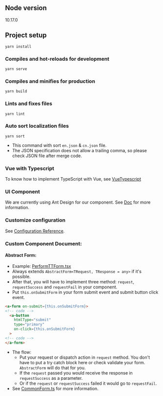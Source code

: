 ## Node version
10.17.0

## Project setup
```
yarn install
```

### Compiles and hot-reloads for development
```
yarn serve
```

### Compiles and minifies for production
```
yarn build
```

### Lints and fixes files
```
yarn lint
```

### Auto sort localization files
```
yarn sort
```
- This command with sort `en.json` & `cn.json` file.
- The JSON specification does not allow a trailing comma, so please check JSON file after merge code.

### Vue with Typescript
To know how to implement TypeScript with Vue, see [VueTypescript](https://vuejs.org/v2/guide/render-function.html)

### UI Component
We are currently using Ant Design for our component. See [Doc](https://vue.ant.design) for more information.

### Customize configuration
See [Configuration Reference](https://cli.vuejs.org/config/).

### Custom Component Document:

#### Abstract Form:
- Example: [PerformTTForm.tsx](https://github.com/octox-io/Zebra-Clients/blob/d231cb2a0599ea0b6693f1578cec7bf2d66f4993/Bo/Src/src/modules/operations/components/performTTDialog/PerformTTForm.tsx)
- Always extends `AbstractForm<TRequest, TResponse = any>` if it's possible.
- After that, you will have to implement three method: `request`, `requestSuccess` and `requestFail` in your component.
- Put `this.onSubmitForm` in your form submit event and submit button click event.
```html
<a-form on-submit={this.onSubmitForm}> 
<!-- code -->
  <a-button
    htmlType="submit"
    type="primary"
    on-click={this.onSubmitForm}
  >
<!-- code -->
</a-form>
```

- The flow: 
  - Put your request or dispatch action in `request` method. You don't have to put a try catch block here or check validate your form. `AbstractForm` will do that for you.
  - If the `request` passed you would receive the response in `requestSuccess` as a parameter.
  - Or if the `request` or `requestSuccess` failed it would go to `requestFail`.
- See [CommonForm.ts](https://github.com/octox-io/Zebra-Clients/blob/d231cb2a0599ea0b6693f1578cec7bf2d66f4993/Bo/Src/src/shared/mixins/CommonForm.ts) for more information.
